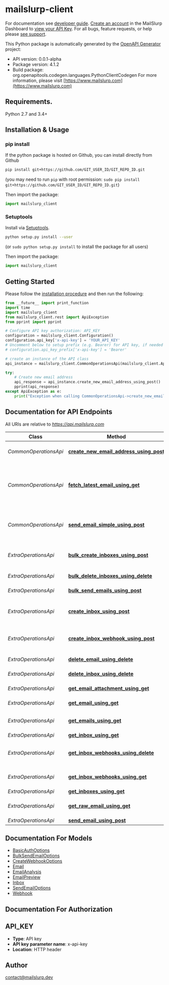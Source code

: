 # mailslurp-client
For documentation see [developer guide](https://www.mailslurp.com/developers). [Create an account](https://app.mailslurp.com) in the MailSlurp Dashboard to [view your API Key](https://app). For all bugs, feature requests, or help please [see support](https://www.mailslurp.com/support/).

This Python package is automatically generated by the [OpenAPI Generator](https://openapi-generator.tech) project:

- API version: 0.0.1-alpha
- Package version: 4.1.2
- Build package: org.openapitools.codegen.languages.PythonClientCodegen
For more information, please visit [https://www.mailslurp.com](https://www.mailslurp.com)

## Requirements.

Python 2.7 and 3.4+

## Installation & Usage
### pip install

If the python package is hosted on Github, you can install directly from Github

```sh
pip install git+https://github.com/GIT_USER_ID/GIT_REPO_ID.git
```
(you may need to run `pip` with root permission: `sudo pip install git+https://github.com/GIT_USER_ID/GIT_REPO_ID.git`)

Then import the package:
```python
import mailslurp_client 
```

### Setuptools

Install via [Setuptools](http://pypi.python.org/pypi/setuptools).

```sh
python setup.py install --user
```
(or `sudo python setup.py install` to install the package for all users)

Then import the package:
```python
import mailslurp_client
```

## Getting Started

Please follow the [installation procedure](#installation--usage) and then run the following:

```python
from __future__ import print_function
import time
import mailslurp_client
from mailslurp_client.rest import ApiException
from pprint import pprint

# Configure API key authorization: API_KEY
configuration = mailslurp_client.Configuration()
configuration.api_key['x-api-key'] = 'YOUR_API_KEY'
# Uncomment below to setup prefix (e.g. Bearer) for API key, if needed
# configuration.api_key_prefix['x-api-key'] = 'Bearer'

# create an instance of the API class
api_instance = mailslurp_client.CommonOperationsApi(mailslurp_client.ApiClient(configuration))

try:
    # Create new email address
    api_response = api_instance.create_new_email_address_using_post()
    pprint(api_response)
except ApiException as e:
    print("Exception when calling CommonOperationsApi->create_new_email_address_using_post: %s\n" % e)

```

## Documentation for API Endpoints

All URIs are relative to *https://api.mailslurp.com*

Class | Method | HTTP request | Description
------------ | ------------- | ------------- | -------------
*CommonOperationsApi* | [**create_new_email_address_using_post**](docs/CommonOperationsApi.md#create_new_email_address_using_post) | **POST** /newEmailAddress | Create new email address
*CommonOperationsApi* | [**fetch_latest_email_using_get**](docs/CommonOperationsApi.md#fetch_latest_email_using_get) | **GET** /fetchLatestEmail | Fetch inbox&#39;s latest email or if empty wait for email to arrive
*CommonOperationsApi* | [**send_email_simple_using_post**](docs/CommonOperationsApi.md#send_email_simple_using_post) | **POST** /sendEmail | Send an email from a random email address
*ExtraOperationsApi* | [**bulk_create_inboxes_using_post**](docs/ExtraOperationsApi.md#bulk_create_inboxes_using_post) | **POST** /bulk/inboxes | Bulk create Inboxes (email addresses)
*ExtraOperationsApi* | [**bulk_delete_inboxes_using_delete**](docs/ExtraOperationsApi.md#bulk_delete_inboxes_using_delete) | **DELETE** /bulk/inboxes | Bulk Delete Inboxes
*ExtraOperationsApi* | [**bulk_send_emails_using_post**](docs/ExtraOperationsApi.md#bulk_send_emails_using_post) | **POST** /bulk/send | Bulk Send Emails
*ExtraOperationsApi* | [**create_inbox_using_post**](docs/ExtraOperationsApi.md#create_inbox_using_post) | **POST** /inboxes | Create an Inbox (email address)
*ExtraOperationsApi* | [**create_inbox_webhook_using_post**](docs/ExtraOperationsApi.md#create_inbox_webhook_using_post) | **POST** /inboxes/{inboxId}/webhooks | Attach a webhook URL to an inbox
*ExtraOperationsApi* | [**delete_email_using_delete**](docs/ExtraOperationsApi.md#delete_email_using_delete) | **DELETE** /emails/{emailId} | Delete Email
*ExtraOperationsApi* | [**delete_inbox_using_delete**](docs/ExtraOperationsApi.md#delete_inbox_using_delete) | **DELETE** /inboxes/{inboxId} | Delete Inbox
*ExtraOperationsApi* | [**get_email_attachment_using_get**](docs/ExtraOperationsApi.md#get_email_attachment_using_get) | **GET** /emails/{emailId}/attachments/{attachmentId} | Get email attachment
*ExtraOperationsApi* | [**get_email_using_get**](docs/ExtraOperationsApi.md#get_email_using_get) | **GET** /emails/{emailId} | Get Email Content
*ExtraOperationsApi* | [**get_emails_using_get**](docs/ExtraOperationsApi.md#get_emails_using_get) | **GET** /inboxes/{inboxId}/emails | List an Inbox&#39;s Emails
*ExtraOperationsApi* | [**get_inbox_using_get**](docs/ExtraOperationsApi.md#get_inbox_using_get) | **GET** /inboxes/{inboxId} | Get Inbox
*ExtraOperationsApi* | [**get_inbox_webhooks_using_delete**](docs/ExtraOperationsApi.md#get_inbox_webhooks_using_delete) | **DELETE** /inboxes/{inboxId}/webhooks/{webhookId} | Delete and disable a webhook for an inbox
*ExtraOperationsApi* | [**get_inbox_webhooks_using_get**](docs/ExtraOperationsApi.md#get_inbox_webhooks_using_get) | **GET** /inboxes/{inboxId}/webhooks | Get all webhooks for an inbox
*ExtraOperationsApi* | [**get_inboxes_using_get**](docs/ExtraOperationsApi.md#get_inboxes_using_get) | **GET** /inboxes | List Inboxes
*ExtraOperationsApi* | [**get_raw_email_using_get**](docs/ExtraOperationsApi.md#get_raw_email_using_get) | **GET** /emails/{emailId}/raw | Get Raw Email Content
*ExtraOperationsApi* | [**send_email_using_post**](docs/ExtraOperationsApi.md#send_email_using_post) | **POST** /inboxes/{inboxId} | Send Email


## Documentation For Models

 - [BasicAuthOptions](docs/BasicAuthOptions.md)
 - [BulkSendEmailOptions](docs/BulkSendEmailOptions.md)
 - [CreateWebhookOptions](docs/CreateWebhookOptions.md)
 - [Email](docs/Email.md)
 - [EmailAnalysis](docs/EmailAnalysis.md)
 - [EmailPreview](docs/EmailPreview.md)
 - [Inbox](docs/Inbox.md)
 - [SendEmailOptions](docs/SendEmailOptions.md)
 - [Webhook](docs/Webhook.md)


## Documentation For Authorization


## API_KEY

- **Type**: API key
- **API key parameter name**: x-api-key
- **Location**: HTTP header


## Author

contact@mailslurp.dev



